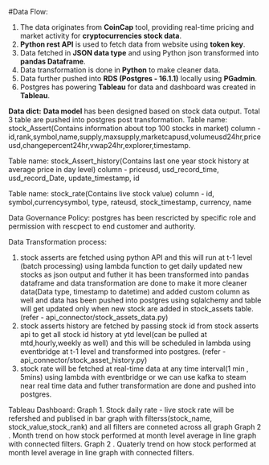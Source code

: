 #Data Flow:
1. The data originates from **CoinCap** tool, providing real-time pricing and market activity for **cryptocurrencies stock data**.
2. **Python rest API** is used to fetch data from website using **token key**.
3. Data fetched in **JSON data type** and using Python json transformed into **pandas Dataframe**.
4. Data transformation is done in **Python** to make cleaner data.
5. Data further pushed into **RDS (Postgres - 16.1.1)** locally using **PGadmin**.
6. Postgres has powering **Tableau** for data and dashboard was created in **Tableau**.

**Data dict:**
**Data model** has been designed based on stock data output.
Total 3 table are pushed into postgres post transformation.
Table name: stock_Assert(Contains information about top 100 stocks in market)
column - id,rank,symbol,name,supply,maxsupply,marketcapusd,volumeusd24hr,priceusd,changepercent24hr,vwap24hr,explorer,timestamp.

Table name: stock_Assert_history(Contains last one year stock history at average price in day level)
column - priceusd, usd_record_time, usd_record_Date, update_timestamp, id 

Table name: stock_rate(Contains live stock value)
column - id, symbol,currencysymbol, type, rateusd, stock_timestamp, currency, name

Data Governance Policy:
postgres has been rescricted by specific role and permission with rescpect to end customer and authority.

Data Transformation process:
1. stock asserts are fetched using python API and this will run at t-1 level (batch processing) using lambda function to get daily updated new stocks as json output and
   futher it has been transformed into pandas dataframe and data transformation are done to make it more cleaner data(Data type, timestamp to datetime) and added custom
   column as well and data has been pushed into postgres using sqlalchemy and table will get updated only when new stock are
   added in stock_assets table.(refer - api_connector/stock_assets_data.py)
2. stock asserts history are fetched by passing stock id from stock asserts api to get all stock id history at ytd level(can be pulled at mtd,hourly,weekly as well) and this
   will be scheduled in lambda using eventbridge at t-1 level and transformed into postgres. (refer - api_connector/stock_asset_history.py)
3. stock rate will be fetched at real-time data at any time interval(1 min , 5mins) using lambda with eventbridge or we can use kafka to steam near real time data and futher
   transformation are done and pushed into postgres.

Tableau Dashboard:
  Graph 1. Stock daily rate - live stock rate will be refershed and publised in bar graph with filterss(stock_name, stock_value,stock_rank) and all filters are conneted
  across all graph
  Graph 2 . Month trend on how stock performed at month level average in line graph with connected filters.
  Graph 2 . Quaterly trend on how stock performed at month level average in line graph with connected filters.
